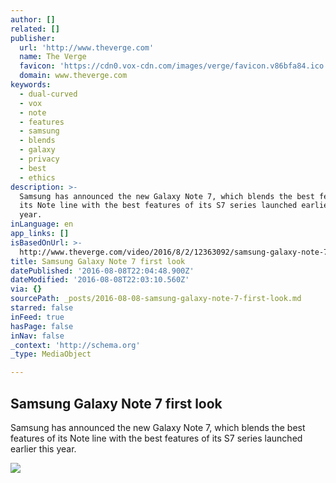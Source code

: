 ```yaml
---
author: []
related: []
publisher:
  url: 'http://www.theverge.com'
  name: The Verge
  favicon: 'https://cdn0.vox-cdn.com/images/verge/favicon.v86bfa84.ico'
  domain: www.theverge.com
keywords:
  - dual-curved
  - vox
  - note
  - features
  - samsung
  - blends
  - galaxy
  - privacy
  - best
  - ethics
description: >-
  Samsung has announced the new Galaxy Note 7, which blends the best features of
  its Note line with the best features of its S7 series launched earlier this
  year.
inLanguage: en
app_links: []
isBasedOnUrl: >-
  http://www.theverge.com/video/2016/8/2/12363092/samsung-galaxy-note-7-first-look
title: Samsung Galaxy Note 7 first look
datePublished: '2016-08-08T22:04:48.900Z'
dateModified: '2016-08-08T22:03:10.560Z'
via: {}
sourcePath: _posts/2016-08-08-samsung-galaxy-note-7-first-look.md
starred: false
inFeed: true
hasPage: false
inNav: false
_context: 'http://schema.org'
_type: MediaObject

---
```

<article style=""><h1>Samsung Galaxy Note 7 first look</h1><p>Samsung has announced the new Galaxy Note 7, which blends the best features of its Note line with the best features of its S7 series launched earlier this year.</p><img src="https://cdn2.vox-cdn.com/thumbor/nvfX3daaYb3GpigYVhA0m7uRJww=/220x0:1474x705/1600x900/cdn0.vox-cdn.com/uploads/chorus_image/image/50281293/note7_thumb.0.0.jpg" /></article>